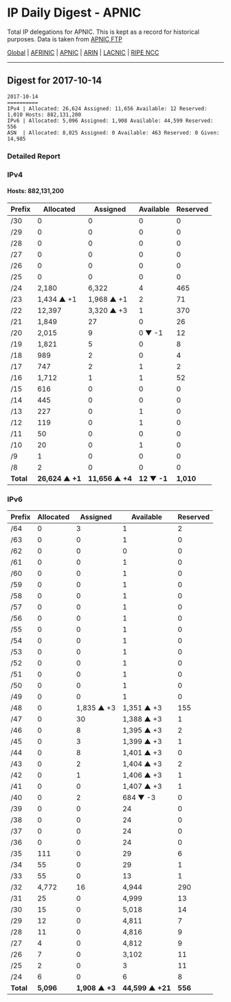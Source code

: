 # IP Daily Digest - APNIC

Total IP delegations for APNIC. This is kept as a record for historical purposes. Data is taken from [APNIC FTP](https://ftp.apnic.net/)

[Global](https://github.com/csmets/IP-Daily-Digest) | [AFRINIC](https://github.com/csmets/IP-Daily-Digest/tree/master/archives/AFRINIC) | [APNIC](https://github.com/csmets/IP-Daily-Digest/tree/master/archives/APNIC) | [ARIN](https://github.com/csmets/IP-Daily-Digest/tree/master/archives/ARIN) | [LACNIC](https://github.com/csmets/IP-Daily-Digest/tree/master/archives/LACNIC) | [RIPE NCC](https://github.com/csmets/IP-Daily-Digest/tree/master/archives/RIPE_NCC)

---

## Digest for 2017-10-14
```
2017-10-14
==========
IPv4 | Allocated: 26,624 Assigned: 11,656 Available: 12 Reserved: 1,010 Hosts: 882,131,200
IPv6 | Allocated: 5,096 Assigned: 1,908 Available: 44,599 Reserved: 556
ASN  | Allocated: 8,025 Assigned: 0 Available: 463 Reserved: 0 Given: 14,985
```

### Detailed Report

### IPv4

#### Hosts: **882,131,200**

| Prefix | Allocated | Assigned | Available | Reserved |
| ----- | ----- | ----- | ----- | ----- |
| /30 | 0 | 0 | 0 | 0 |
| /29 | 0 | 0 | 0 | 0 |
| /28 | 0 | 0 | 0 | 0 |
| /27 | 0 | 0 | 0 | 0 |
| /26 | 0 | 0 | 0 | 0 |
| /25 | 0 | 0 | 0 | 0 |
| /24 | 2,180 | 6,322 | 4 | 465 |
| /23 | 1,434 ▲ +1 | 1,968 ▲ +1 | 2 | 71 |
| /22 | 12,397 | 3,320 ▲ +3 | 1 | 370 |
| /21 | 1,849 | 27 | 0 | 26 |
| /20 | 2,015 | 9 | 0 ▼ -1 | 12 |
| /19 | 1,821 | 5 | 0 | 8 |
| /18 | 989 | 2 | 0 | 4 |
| /17 | 747 | 2 | 1 | 2 |
| /16 | 1,712 | 1 | 1 | 52 |
| /15 | 616 | 0 | 0 | 0 |
| /14 | 445 | 0 | 0 | 0 |
| /13 | 227 | 0 | 1 | 0 |
| /12 | 119 | 0 | 1 | 0 |
| /11 | 50 | 0 | 0 | 0 |
| /10 | 20 | 0 | 1 | 0 |
| /9 | 1 | 0 | 0 | 0 |
| /8 | 2 | 0 | 0 | 0 |
| **Total** | **26,624 ▲ +1** | **11,656 ▲ +4** | **12 ▼ -1** | **1,010** |

### IPv6

| Prefix | Allocated | Assigned | Available | Reserved |
| ----- | ----- | ----- | ----- | ----- |
| /64 | 0 | 3 | 1 | 2 |
| /63 | 0 | 0 | 1 | 0 |
| /62 | 0 | 0 | 0 | 0 |
| /61 | 0 | 0 | 1 | 0 |
| /60 | 0 | 0 | 1 | 0 |
| /59 | 0 | 0 | 1 | 0 |
| /58 | 0 | 0 | 1 | 0 |
| /57 | 0 | 0 | 1 | 0 |
| /56 | 0 | 0 | 1 | 0 |
| /55 | 0 | 0 | 1 | 0 |
| /54 | 0 | 0 | 1 | 0 |
| /53 | 0 | 0 | 1 | 0 |
| /52 | 0 | 0 | 1 | 0 |
| /51 | 0 | 0 | 1 | 0 |
| /50 | 0 | 0 | 1 | 0 |
| /49 | 0 | 0 | 1 | 0 |
| /48 | 0 | 1,835 ▲ +3 | 1,351 ▲ +3 | 155 |
| /47 | 0 | 30 | 1,388 ▲ +3 | 1 |
| /46 | 0 | 8 | 1,395 ▲ +3 | 2 |
| /45 | 0 | 3 | 1,399 ▲ +3 | 1 |
| /44 | 0 | 8 | 1,401 ▲ +3 | 0 |
| /43 | 0 | 2 | 1,404 ▲ +3 | 2 |
| /42 | 0 | 1 | 1,406 ▲ +3 | 1 |
| /41 | 0 | 0 | 1,407 ▲ +3 | 1 |
| /40 | 0 | 2 | 684 ▼ -3 | 0 |
| /39 | 0 | 0 | 24 | 0 |
| /38 | 0 | 0 | 24 | 0 |
| /37 | 0 | 0 | 24 | 0 |
| /36 | 0 | 0 | 24 | 0 |
| /35 | 111 | 0 | 29 | 6 |
| /34 | 55 | 0 | 29 | 1 |
| /33 | 55 | 0 | 13 | 1 |
| /32 | 4,772 | 16 | 4,944 | 290 |
| /31 | 25 | 0 | 4,999 | 13 |
| /30 | 15 | 0 | 5,018 | 14 |
| /29 | 12 | 0 | 4,811 | 7 |
| /28 | 11 | 0 | 4,816 | 9 |
| /27 | 4 | 0 | 4,812 | 9 |
| /26 | 7 | 0 | 3,102 | 11 |
| /25 | 2 | 0 | 3 | 11 |
| /24 | 6 | 0 | 6 | 8 |
| **Total** | **5,096** | **1,908 ▲ +3** | **44,599 ▲ +21** | **556** |
